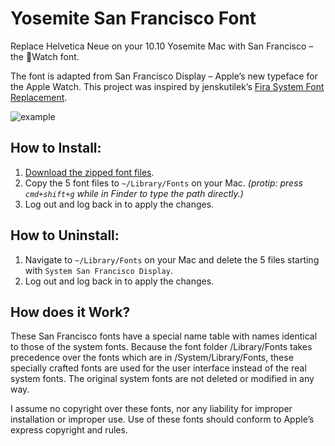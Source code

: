 # Yosemite San Francisco Font

Replace Helvetica Neue on your 10.10 Yosemite Mac with San Francisco – the Watch font.

The font is adapted from San Francisco Display – Apple’s new typeface for the Apple Watch. This project was inspired by jenskutilek’s [Fira System Font Replacement](https://github.com/jenskutilek/FiraSystemFontReplacement).

![example](http://wellsosaur.us/Ybic/Example.png)

## How to Install:
1. [Download the zipped font files](https://github.com/supermarin/YosemiteSanFranciscoFont/blob/master/SystemSanFrancisco.zip).
2. Copy the 5 font files to `~/Library/Fonts` on your Mac. *(protip: press `cmd+shift+g` while in Finder to type the path directly.)*
3. Log out and log back in to apply the changes.

## How to Uninstall:
1. Navigate to `~/Library/Fonts` on your Mac and delete the 5 files starting with `System San Francisco Display`.
2. Log out and log back in to apply the changes.

## How does it Work?
These San Francisco fonts have a special name table with names identical to those of the system fonts. Because the font folder /Library/Fonts takes precedence over the fonts which are in /System/Library/Fonts, these specially crafted fonts are used for the user interface instead of the real system fonts. The original system fonts are not deleted or modified in any way.

I assume no copyright over these fonts, nor any liability for improper installation or improper use. Use of these fonts should conform to Apple’s express copyright and rules.

